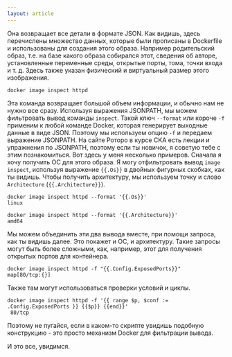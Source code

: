 ```yaml
---
layout: article
---
```

Она возвращает все детали в формате JSON. Как видишь, здесь перечислены множество данных, которые были прописаны в Dockerfile и использованы для создания этого образа. Например родительский образ, т.е. на базе какого образа собирался этот, сведения об авторе, установленные переменные среды, открытые порты, тома, точки входа и т. д. Здесь также указан физический и виртуальный размер этого изображения.

```
docker image inspect httpd
```

Эта команда возвращает большой объем информации, и обычно нам не нужно все сразу. Используя выражения JSONPATH, мы можем фильтровать вывод команды `inspect`. Такой ключ `--format` или короче `-f` применим к любой команде Docker, которая генерирует выходные данные в виде JSON. Поэтому мы используем опцию `-f` и передаем выражение JSONPATH. На сайте Роторо в курсе CKA есть лекции и упражнения по JSONPATH, поэтому если ты новичок, я советую тебе с этим познакомиться.
Вот здесь у меня несколько примеров. Сначала я хочу получить ОС для этого образа. Я могу отфильтровать вывод `image inspect`, используя выражение `{{.Os}}` в двойных фигурных скобках, как ты видишь. Чтобы получить архитектуру, мы используем точку и слово `Architecture` (`{{.Architecture}}`). 

```
docker image inspect httpd --format '{{.Os}}'
linux
```

```
docker image inspect httpd --format '{{.Architecture}}'
amd64
```

Мы можем объединить эти два вывода вместе, при помощи запроса, как ты видишь далее. Это покажет и ОС, и архитектуру. Такие запросы могут быть более сложными, как, например, этот для получения открытых портов для контейнера. 

```
docker image inspect httpd -f "{{.Config.ExposedPorts}}"
map[80/tcp:{}]
```

Также там могут использоваться проверки условий и циклы.

```
docker image inspect httpd -f '{{ range $p, $conf := .Config.ExposedPorts }} {{$p}} {{end}}'
 80/tcp
```

Поэтому не пугайся, если в каком-то скрипте увидишь подобную конструкцию - это просто механизм Docker для фильтрации вывода.

И это все, увидимся.
